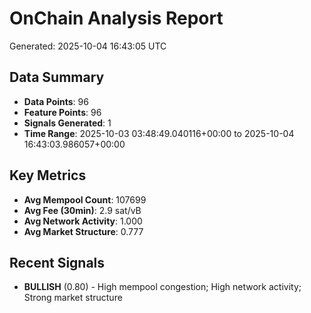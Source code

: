# OnChain Analysis Report
Generated: 2025-10-04 16:43:05 UTC

## Data Summary
- **Data Points**: 96
- **Feature Points**: 96
- **Signals Generated**: 1
- **Time Range**: 2025-10-03 03:48:49.040116+00:00 to 2025-10-04 16:43:03.986057+00:00

## Key Metrics
- **Avg Mempool Count**: 107699
- **Avg Fee (30min)**: 2.9 sat/vB
- **Avg Network Activity**: 1.000
- **Avg Market Structure**: 0.777

## Recent Signals
- **BULLISH** (0.80) - High mempool congestion; High network activity; Strong market structure
